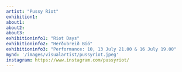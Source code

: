 ```yaml
---
artist: "Pussy Riot"
exhibition1: 
about1: 
about2: 
about3: 
exhibitioninfo1: "Riot Days"
exhibitioninfo2: "Herðubreið Bíó"
exhibitioninfo3: "Performance: 10, 13 July 21.00 & 16 July 19.00"
mynd: '/images/visualartist/pussyriot.jpeg'
instagram: https://www.instagram.com/pussyriot/
---
```

